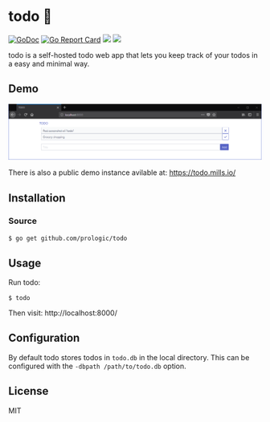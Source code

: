 # todo 📝
[![GoDoc](https://godoc.org/github.com/prologic/todo?status.svg)](https://godoc.org/github.com/prologic/todo)
[![Go Report Card](https://goreportcard.com/badge/github.com/prologic/todo)](https://goreportcard.com/report/github.com/prologic/todo)
[![](https://images.microbadger.com/badges/version/prologic/todo.svg)](https://microbadger.com/images/prologic/todo)
[![](https://images.microbadger.com/badges/image/prologic/todo.svg)](https://microbadger.com/images/prologic/todo)

todo is a self-hosted todo web app that lets you keep track of your todos
in a easy and minimal way.

## Demo

![screenshot](screenshot.png)

There is also a public demo instance avilable at: https://todo.mills.io/

## Installation

### Source

```#!bash
$ go get github.com/prologic/todo
```

## Usage

Run todo:

```#!bash
$ todo
```

Then visit: http://localhost:8000/

## Configuration

By default todo stores todos in `todo.db` in the local directory. This can
be configured with the `-dbpath /path/to/todo.db` option.

## License

MIT
